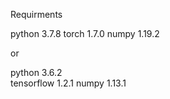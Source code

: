 Requirments

python                  3.7.8
torch                   1.7.0
numpy                   1.19.2

or

python                  3.6.2  
tensorflow              1.2.1
numpy                   1.13.1
